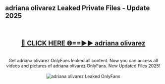 <h2>adriana olivarez Leaked Private Files - Update 2025</h2>
<br>
<div align="center">
<h2><a href="https://cliphot.my.id/adriana_olivarez" rel="nofollow">🔴 CLICK HERE 🌐==►► adriana olivarez</a></h2>
<br>
Get adriana olivarez OnlyFans leaked all content. Now you can access all videos and pictures of adriana olivarez OnlyFans. New Updated Files 2025!
<br>
<br>
<a href="https://cliphot.my.id/adriana_olivarez" rel="nofollow" data-target="animated-image.originalLink"><img src="https://i.ibb.co.com/WyWwxjT/player-gif2.gif" alt="adriana olivarez Leaked OnlyFans" style="max-width: 100%; display: inline-block;" data-target="animated-image.originalImage"></a>
</div>
<br>